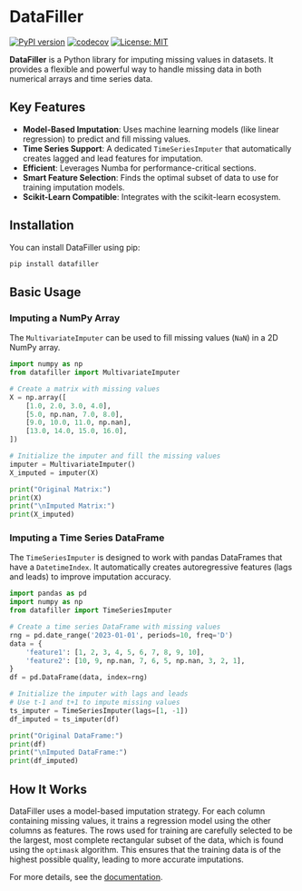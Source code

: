 # DataFiller

[![PyPI version](https://badge.fury.io/py/datafiller.svg)](https://badge.fury.io/py/datafiller)
[![codecov](https://codecov.io/gh/CyrilJoly/datafiller/branch/main/graph/badge.svg)](https://codecov.io/gh/CyrilJoly/datafiller)
[![License: MIT](https://img.shields.io/badge/License-MIT-yellow.svg)](https://opensource.org/licenses/MIT)

**DataFiller** is a Python library for imputing missing values in datasets. It provides a flexible and powerful way to handle missing data in both numerical arrays and time series data.

## Key Features

- **Model-Based Imputation**: Uses machine learning models (like linear regression) to predict and fill missing values.
- **Time Series Support**: A dedicated `TimeSeriesImputer` that automatically creates lagged and lead features for imputation.
- **Efficient**: Leverages Numba for performance-critical sections.
- **Smart Feature Selection**: Finds the optimal subset of data to use for training imputation models.
- **Scikit-Learn Compatible**: Integrates with the scikit-learn ecosystem.

## Installation

You can install DataFiller using pip:

```bash
pip install datafiller
```

## Basic Usage

### Imputing a NumPy Array

The `MultivariateImputer` can be used to fill missing values (`NaN`) in a 2D NumPy array.

```python
import numpy as np
from datafiller import MultivariateImputer

# Create a matrix with missing values
X = np.array([
    [1.0, 2.0, 3.0, 4.0],
    [5.0, np.nan, 7.0, 8.0],
    [9.0, 10.0, 11.0, np.nan],
    [13.0, 14.0, 15.0, 16.0],
])

# Initialize the imputer and fill the missing values
imputer = MultivariateImputer()
X_imputed = imputer(X)

print("Original Matrix:")
print(X)
print("\nImputed Matrix:")
print(X_imputed)
```

### Imputing a Time Series DataFrame

The `TimeSeriesImputer` is designed to work with pandas DataFrames that have a `DatetimeIndex`. It automatically creates autoregressive features (lags and leads) to improve imputation accuracy.

```python
import pandas as pd
import numpy as np
from datafiller import TimeSeriesImputer

# Create a time series DataFrame with missing values
rng = pd.date_range('2023-01-01', periods=10, freq='D')
data = {
    'feature1': [1, 2, 3, 4, 5, 6, 7, 8, 9, 10],
    'feature2': [10, 9, np.nan, 7, 6, 5, np.nan, 3, 2, 1],
}
df = pd.DataFrame(data, index=rng)

# Initialize the imputer with lags and leads
# Use t-1 and t+1 to impute missing values
ts_imputer = TimeSeriesImputer(lags=[1, -1])
df_imputed = ts_imputer(df)

print("Original DataFrame:")
print(df)
print("\nImputed DataFrame:")
print(df_imputed)
```

## How It Works

DataFiller uses a model-based imputation strategy. For each column containing missing values, it trains a regression model using the other columns as features. The rows used for training are carefully selected to be the largest, most complete rectangular subset of the data, which is found using the `optimask` algorithm. This ensures that the training data is of the highest possible quality, leading to more accurate imputations.

For more details, see the [documentation](https://datafiller.readthedocs.io/).
